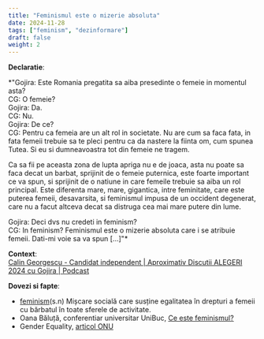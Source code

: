 ```yaml
---
title: "Feminismul este o mizerie absoluta"
date: 2024-11-28
tags: ["feminism", "dezinformare"]
draft: false
weight: 2
---
```


**Declaratie**:  

*"Gojira: Este Romania pregatita sa aiba presedinte o femeie in momentul asta?  
CG: O femeie?  
Gojira: Da.  
CG: Nu.  
Gojira: De ce?  
CG: Pentru ca femeia are un alt rol in societate. Nu are cum sa faca fata, in fata femeii trebuie sa te pleci pentru ca da nastere la fiinta om, cum spunea Tutea. Si eu si dumneavoastra tot din femeie ne tragem.  

Ca sa fii pe aceasta zona de lupta apriga nu e de joaca, asta nu poate sa faca decat un barbat, sprijinit de o femeie puternica, este foarte important ce va spun, si sprijinit de o natiune in care femeile trebuie sa aiba un rol principal. Este diferenta mare, mare, gigantica, intre feminitate, care este puterea femeii, desavarsita, si feminismul impusa de un occident degenerat, care nu a facut altceva decat sa distruga cea mai mare putere din lume.  

Gojira: Deci dvs nu credeti in feminism?  
CG: In feminism? Feminismul este o mizerie absoluta care i se atribuie femeii. Dati-mi voie sa va spun [...]"*

**Context**:  
[Calin Georgescu - Candidat independent | Aproximativ Discutii ALEGERI 2024 cu Gojira | Podcast](https://youtu.be/cd6lf1aWyi4?feature=shared&t=1847)  

**Dovezi si fapte**:  
- [feminism](https://dexonline.ro/definitie/feminism)(s.n) Mișcare socială care susține egalitatea în drepturi a femeii cu bărbatul în toate sferele de activitate.  
- Oana Băluță, conferentiar universitar UniBuc, [Ce este feminismul?](https://www.youtube.com/live/T9rUr82mZV0?feature=shared&t=57)  
- Gender Equality, [articol ONU](https://www.un.org/en/global-issues/gender-equality)  
